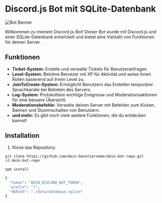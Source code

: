 # Discord.js Bot mit SQLite-Datenbank

![Bot Banner](https://example.com/bot_banner.png)

Willkommen zu meinem Discord.js-Bot! Dieser Bot wurde mit Discord.js und einer SQLite-Datenbank entwickelt und bietet eine Vielzahl von Funktionen für deinen Server.

## Funktionen

- **Ticket-System:** Erstelle und verwalte Tickets für Benutzeranfragen.
- **Level-System:** Belohne Benutzer mit XP für Aktivität und weise ihnen Rollen basierend auf ihrem Level zu.
- **JoinToCreate-System:** Ermöglicht Benutzern das Erstellen temporärer Sprachkanäle bei Betreten des Servers.
- **Log-System:** Protokolliere wichtige Ereignisse und Moderationsaktionen für eine bessere Übersicht.
- **Moderationsbefehle:** Verwalte deinen Server mit Befehlen zum Kicken, Bannen und Stummschalten von Benutzern.
- **und mehr:** Es gibt noch viele weitere Funktionen, die du entdecken kannst!

## Installation

1. Klone das Repository:

```bash
git clone https://github.com/dein-benutzername/dein-bot-repo.git
cd dein-bot-repo

npm install

{
  "token": "DEIN_DISCORD_BOT_TOKEN",
  "prefix": "!",
  "dbPath": "./data/database.sqlite"
}




